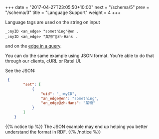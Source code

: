 +++
date = "2017-04-27T23:05:50+10:00"
next = "/schema/5"
prev = "/schema/3"
title = "Language Support"
weight = 4
+++

Language tags are used on the string on input
```
_:myID <an_edge> "something"@en .
_:myID <an_edge> "某物"@zh-Hans .
```

and on the [edge in a query](../../basic/4).

You can do the same example using JSON format. You're able to do that through our clients, cURL or Ratel UI.

See the JSON:

```JSON
 {
        "set": [
            {
                "uid": "_:myID",
                "an_edge@en": "something",
                "an_edge@zh-Hans": "某物"
            }
        ]
    }
```

{{% notice tip %}}
The JSON example may end up helping you better understand the format in RDF.
{{% /notice %}}
